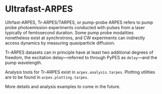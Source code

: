 # Ultrafast-ARPES

Ultrfast-ARPES, Tr-ARPES/TARPES, or pump-probe ARPES refers to pump probe photoemission 
experiments conducted with pulses from a laser typically of femtosecond duration. Some pump 
probe modalities nonetheless exist at synchrotrons, and CW experiments can indirectly access 
dynamics by measuring quasiparticle diffusion.

Tr-ARPES datasets can in principle have at least two additional degrees of freedom, the excitation 
delay&mdash;referred to through PyPES as `delay`&mdash;and the pump wavelength.

Analysis tools for Tr-ARPES exist in `arpes.analysis.tarpes`. Plotting utilities are to be found in
`arpes.plotting.tarpes`.

More details and analysis examples to come in the future. 